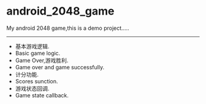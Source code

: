 # android_2048_game
My android 2048 game,this is a demo project.....

----------

- 基本游戏逻辑.
- Basic game logic.
- Game Over,游戏胜利.
- Game over and game successfully.
- 计分功能.
- Scores sunction.
- 游戏状态回调.
- Game state callback.
